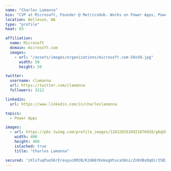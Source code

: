 ```yaml
---
name: "Charles Lamanna"
bio: "CVP at Microsoft, Founder @ MetricsHub. Works on Power Apps, Power Automate, Power Virtual Agent, Common Data Service and Dynamics 365."
location: Bellevue, WA
type: "profile"
heat: 93

affiliation:
  name: Microsoft
  domain: microsoft.com
  images:
    - url: "/assets/images/organizations/microsoft.com-50x50.jpg"
      width: 50
      height: 50

twitter:
  username: clamanna
  url: https://twitter.com/clamanna
  followers: 3212

linkedin:
  url: https://www.linkedin.com/in/charleslamanna

topics:
  - Power Apps

images:
  - url: https://pbs.twimg.com/profile_images/1263202626922876928/g6qGbHZ-_400x400.jpg
    width: 400
    height: 400
    isCached: true
    title: "Charles Lamanna"

secured: "zXlsfuqPuo56rEreuyucDMJB/K2dA6tKokogUtucaS8nicZnKVBxDq0irI5B3jgD3oCIjjFitJE+YIJUynnfOY0YBZQ/V7WOtrRIaNt3QPqsjsbx732iL9TEYkEkKC2/RxnsLlEQ9WiTNIyWzkrqijRpXqqXiMpbYX1aAQmmtC1pQWUqgg5dc/NgtsrrUhMDUBi9xiSKZ9m8TH17WuMwfCPaTb0NPkHXodoYX74tlIn5RzeqBx+z++IO6yG4IY58HQrmaWOJ4AxL9ui64LNcbKtGnwfJgK2mnvnz6lEfeVJOo9dSZQTdhR8LM15+zqIqZnjhAYy8pe4g1kSxu4hI7LNW48nogP3dGd3nh1dcGjjZzCiCYD1uC0UmoTMvmVj5oTzaECt/QTkfMgamyffpMMG41Xg6f1MR8VZPaugxftE=;H7AMB0aotPgxb8OC+MuOCw=="
---
```


